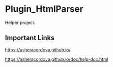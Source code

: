 # Plugin_HtmlParser
Helper project.

## Important Links
https://asheracordova.github.io/

https://asheracordova.github.io/doc/help-doc.html
